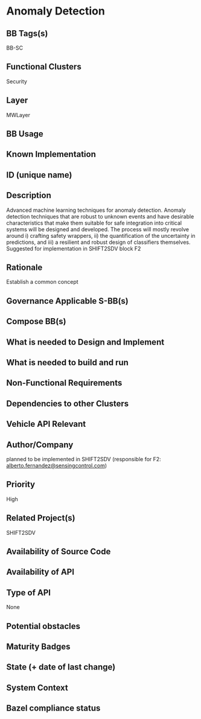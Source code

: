 # Anomaly Detection
## BB Tags(s)
<!-- Tag(s) define in which area(s) (cloud, in-vehicle) the BB is executed, and what type of BB it is (tool, process, microservice) -->
BB-SC

## Functional Clusters
<!-- In which Functional Cluster the BB be located; if none of the existing fit new required -->
Security

## Layer
<!-- AppLayer, MWLayer, OSLayer, HWLayer -->
MWLayer

## BB Usage
<!-- example on how to use BB or link to documentation -->

## Known Implementation

## ID (unique name)

## Description
<!-- General Description of the BB -->
Advanced machine learning techniques for anomaly detection.
Anomaly detection techniques that are robust to unknown events and have desirable characteristics that make
them suitable for safe integration into critical systems will be designed and developed. The process will mostly
revolve around i) crafting safety wrappers, ii) the quantification of the uncertainty in predictions, and iii) a
resilient and robust design of classifiers themselves.
Suggested for implementation in SHIFT2SDV block F2

## Rationale
<!-- Explanation why we need the BB; what problem want to be solved -->
Establish a common concept

## Governance Applicable S-BB(s)
<!-- Reference to e.g. UN/EU CRA Cyber Resilience Act; UNECE 156 - Software update and software update management system
Reference to defined S-BB(s) 
Reference to e.g. IS026262, AUTOSAR Spec. X -->

## Compose BB(s)
<!-- Link to required BB(s) 
E.g. BB-SC StateManagement 
BB is a composition of other BBs -->

## What is needed to Design and Implement
<!-- e.g. we expect to have a certain HW capability and or SW environment or Tool support, or a documentation, or an extra audit, or Test, or Compiler, or Prog. Language, … -->

## What is needed to build and run
<!-- e.g. we expect to have a certain HW capability, or Runtime Environment, or Pre-configuration, or Code-signing, or Test, … -->

## Non-Functional Requirements
<!-- With respect to Safety, Security, Realtime, … -->

## Dependencies to other Clusters
<!-- Other clusters are needed. FC Security, FC Storage, …
e.g. If FC Security : Security BBs are needed but you can choose for example crypto BB-SC from company A or crypto BB-SC from company B; several compositions may work -->

## Vehicle API Relevant
<!-- If “Yes exists” – where – e.g. COVESA VSS 
If “No” – nothing more to do 
If “Yes, proposal for additional Signals/Information – what should be made available, and where e.g. via (COVESA) VSS/VISS -->

## Author/Company
planned to be implemented in SHIFT2SDV (responsible for F2: alberto.fernandez@sensingcontrol.com)

## Priority
<!-- High, Medium, Low -->
High

## Related Project(s)
<!-- If Yes – e.g. The BB should be used/added in the Eclipse Blueprint A – for demo purposes, show added value,
If No – Project Proposal (e.g. WP4 in FEDERATE, or in the SDV EcoSystem Community Framework -->
SHIFT2SDV

## Availability of Source Code
<!-- Yes / License (e.g. Yes/MIT) 
No – Commercial Closed Source -->

## Availability of API
<!-- Yes / License (e.g. Yes/Apache 2.0)
No - Commercial -->

## Type of API
<!-- Web API, Library/Framework API, Operating System API, Database API, Remote API, Hardware API, Other -->
None

## Potential obstacles

## Maturity Badges
<!-- taken over from Eclipse SDV Process 
See Definition of Badges and their Flavors 
https://gitlab.eclipse.org/eclipse-wg/sdv-wg/sdv-technical-alignment/sdv-technical-topics/sdv-process/sdv-process-definition/-/wikis/Definition%20of%20Badges%20and%20their%20Flavors 


| 			| Documentation | Requirements | Coding Guidelines | Testing | Release Process |
| --------- |:-------------:|:------------:|:-----------------:|:-------:|:---------------:|
| Gold		| Badgelevel    | Badgelevel   | Badgelevel		   | Badgelevel	 | Badgelevel  |
| Silver	| Badgelevel    | Badgelevel   | Badgelevel	  	   | Badgelevel	 | Badgelevel  |
| Bronze	| Badgelevel   	| Badgelevel   | Badgelevel	       | Badgelevel	 | Badgelevel  |
| No		| Badgelevel   	| Badgelevel   | Badgelevel	       | Badgelevel	 | Badgelevel  |
| NotDefined| Badgelevel   	| Badgelevel   | Badgelevel	       | Badgelevel	 | Badgelevel  |

Options:
NotDefined/No/Bronze/Silver/Gold

Example:
| 			| Documentation | Requirements | Coding Guidelines | Testing | Release Process |
| --------- |:-------------:|:------------:|:-----------------:|:-------:|:---------------:|
| Level		| [Gold](urlToDoc)| No 		   | Notdefined		   | Bronze	 | [Silver](urlToDoc) |


-->

## State (+ date of last change)
<!-- 
- Incubating (no code yet)
- Implementation started
- First public release available
- Used in production by 1 OEM
- Used in production by >1 OEM
- Abandoned
 -->

## System Context
<!-- 
OS and runtime/framework requirements

eg.

- AGL
- QNX
- ROS-based
- container runtime
- web assembly
- web service
 -->

## Bazel compliance status
<!-- The S-CORE project requires all BB contributions to be ready for BAZEL compliant (https://github.com/bazelbuild/bazel)-->